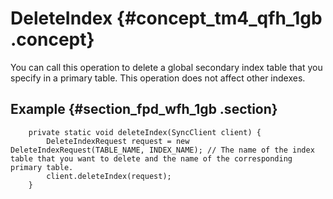 # DeleteIndex {#concept_tm4_qfh_1gb .concept}

You can call this operation to delete a global secondary index table that you specify in a primary table. This operation does not affect other indexes.

## Example {#section_fpd_wfh_1gb .section}

```
    private static void deleteIndex(SyncClient client) {
        DeleteIndexRequest request = new DeleteIndexRequest(TABLE_NAME, INDEX_NAME); // The name of the index table that you want to delete and the name of the corresponding primary table.
        client.deleteIndex(request);
    }
```

